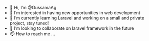 - 👋 Hi, I’m @OussamaAg
- 👀 I’m interested in having new opportunities in web development
- 🌱 I’m currently learning Laravel and working on a small and private project, stay tuned!
- 💞️ I’m looking to collaborate on laravel framework in the future
- 📫 How to reach me ...

<!---
OussamaAg/OussamaAg is a ✨ special ✨ repository because its `README.md` (this file) appears on your GitHub profile.
You can click the Preview link to take a look at your changes.
--->
